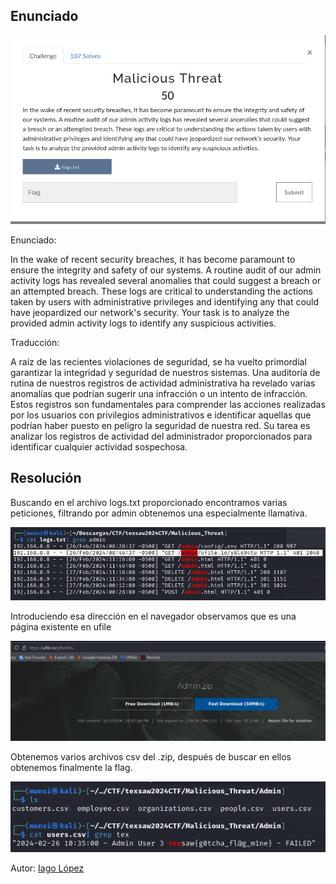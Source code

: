 
## Enunciado

![](Enunciado.png)

Enunciado:

In the wake of recent security breaches, it has become paramount to ensure the integrity and safety of our systems. A routine audit of our admin activity logs has revealed several anomalies that could suggest a breach or an attempted breach. These logs are critical to understanding the actions taken by users with administrative privileges and identifying any that could have jeopardized our network's security. Your task is to analyze the provided admin activity logs to identify any suspicious activities.

Traducción:

A raíz de las recientes violaciones de seguridad, se ha vuelto primordial garantizar la integridad y seguridad de nuestros sistemas. Una auditoría de rutina de nuestros registros de actividad administrativa ha revelado varias anomalías que podrían sugerir una infracción o un intento de infracción. Estos registros son fundamentales para comprender las acciones realizadas por los usuarios con privilegios administrativos e identificar aquellas que podrían haber puesto en peligro la seguridad de nuestra red. Su tarea es analizar los registros de actividad del administrador proporcionados para identificar cualquier actividad sospechosa.
## Resolución

Buscando en el archivo logs.txt proporcionado encontramos varias peticiones, filtrando por admin obtenemos una especialmente llamativa.

![](logs.png)

Introduciendo esa dirección en el navegador observamos que es una página existente en ufile

![](web.png)

Obtenemos varios archivos csv del .zip, después de buscar en ellos obtenemos finalmente la flag.

![](flag.png)

Autor: [Iago López](https://github.com/IagoLB)
